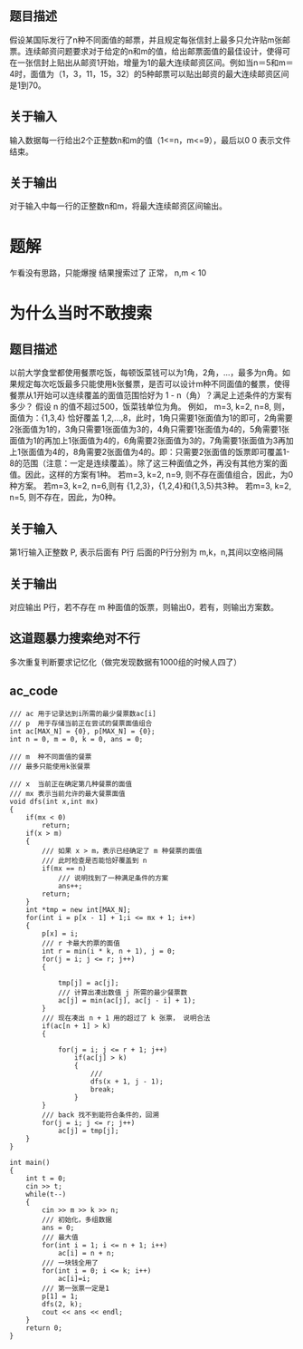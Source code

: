 ## 题目描述

假设某国际发行了n种不同面值的邮票，并且规定每张信封上最多只允许贴m张邮票。连续邮资问题要求对于给定的n和m的值，给出邮票面值的最佳设计，使得可在一张信封上贴出从邮资1开始，增量为1的最大连续邮资区间。例如当n＝5和m＝4时，面值为（1，3，11，15，32）的5种邮票可以贴出邮资的最大连续邮资区间是1到70。

## 关于输入

输入数据每一行给出2个正整数n和m的值（1<=n，m<=9），最后以0 0 表示文件结束。

## 关于输出

对于输入中每一行的正整数n和m，将最大连续邮资区间输出。


# 题解

乍看没有思路，只能爆搜
结果搜索过了
正常， n,m < 10


# 为什么当时不敢搜索

## 题目描述

以前大学食堂都使用餐票吃饭，每顿饭菜钱可以为1角，2角，...，最多为n角。如果规定每次吃饭最多只能使用k张餐票，是否可以设计m种不同面值的餐票，使得餐票从1开始可以连续覆盖的面值范围恰好为 1 - n（角）？满足上述条件的方案有多少？
假设 n 的值不超过500，饭菜钱单位为角。
例如，
m=3, k=2, n=8, 则，面值为：{1,3,4} 恰好覆盖 1,2,...,8，此时，1角只需要1张面值为1的即可，2角需要2张面值为1的，3角只需要1张面值为3的，4角只需要1张面值为4的，5角需要1张面值为1的再加上1张面值为4的，6角需要2张面值为3的，7角需要1张面值为3再加上1张面值为4的，8角需要2张面值为4的。即：只需要2张面值的饭票即可覆盖1-8的范围（注意：一定是连续覆盖）。除了这三种面值之外，再没有其他方案的面值。因此，这样的方案有1种。
若m=3, k=2, n=9, 则不存在面值组合，因此，为0种方案。
若m=3, k=2, n=6,则有 {1,2,3}，{1,2,4}和{1,3,5}共3种。
若m=3, k=2, n=5, 则不存在，因此，为0种。

## 关于输入

第1行输入正整数 P, 表示后面有 P行
后面的P行分别为 m,k，n,其间以空格间隔

## 关于输出

对应输出 P行，若不存在 m 种面值的饭票，则输出0，若有，则输出方案数。


## 这道题暴力搜索绝对不行
多次重复判断要求记忆化（做完发现数据有1000组的时候人四了）

## ac_code

```
/// ac 用于记录达到i所需的最少餐票数ac[i]
/// p  用于存储当前正在尝试的餐票面值组合
int ac[MAX_N] = {0}, p[MAX_N] = {0};
int n = 0, m = 0, k = 0, ans = 0;

/// m  种不同面值的餐票
/// 最多只能使用k张餐票

/// x  当前正在确定第几种餐票的面值
/// mx 表示当前允许的最大餐票面值
void dfs(int x,int mx)
{
	if(mx < 0)
        return;
	if(x > m)
    {
		/// 如果 x > m，表示已经确定了 m 种餐票的面值
		/// 此时检查是否能恰好覆盖到 n
		if(mx == n)
			/// 说明找到了一种满足条件的方案
            ans++;
		return;
	}
    int *tmp = new int[MAX_N];
	for(int i = p[x - 1] + 1;i <= mx + 1; i++)
    {
		p[x] = i;
		/// r 卡最大的票的面值
		int r = min(i * k, n + 1), j = 0;
		for(j = i; j <= r; j++)
		{
			
			tmp[j] = ac[j];
			/// 计算出凑出数值 j 所需的最少餐票数
			ac[j] = min(ac[j], ac[j - i] + 1);
		}
		/// 现在凑出 n + 1 用的超过了 k 张票， 说明合法
		if(ac[n + 1] > k)
		{
			
			for(j = i; j <= r + 1; j++)
				if(ac[j] > k)
				{
					/// 
					dfs(x + 1, j - 1);
					break;
				}
		}
		/// back 找不到能符合条件的，回溯
		for(j = i; j <= r; j++)
            ac[j] = tmp[j];
	}
}

int main()
{
	int t = 0;
	cin >> t;
	while(t--)
    {
		cin >> m >> k >> n;
		/// 初始化，多组数据
		ans = 0;
		/// 最大值
		for(int i = 1; i <= n + 1; i++)
            ac[i] = n + n;
		/// 一块钱全用了
		for(int i = 0; i <= k; i++)
            ac[i]=i;
		/// 第一张票一定是1
		p[1] = 1;
		dfs(2, k);
		cout << ans << endl;
	}
	return 0;
}

```
